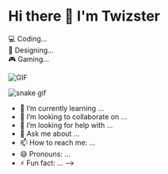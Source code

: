 # Hi there 👋 I'm Twizster

💻 Coding...  
🎨 Designing...  
🎮 Gaming...  

![GIF](https://media.giphy.com/media/qgQUggAC3Pfv687qPC/giphy.gif)


![snake gif](https://github.com/Twizster/Twizster/blob/output/github-contribution-grid-snake.svg)


- 🌱 I’m currently learning ...
- 👯 I’m looking to collaborate on ...
- 🤔 I’m looking for help with ...
- 💬 Ask me about ...
- 📫 How to reach me: ...
- 😄 Pronouns: ...
- ⚡ Fun fact: ...
-->

